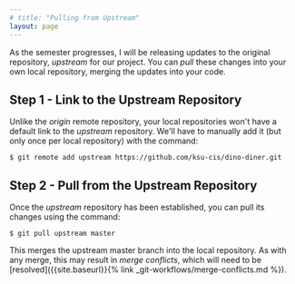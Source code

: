 ```yaml
---
# title: "Pulling from Upstream"
layout: page
---
```

As the semester progresses, I will be releasing updates to the original repository, _upstream_ for our project.  You can _pull_ these changes into your own local repository, merging the updates into your code.

## Step 1 - Link to the Upstream Repository
Unlike the _origin_ remote repository, your local repositories won't have a default link to the _upstream_ repository.  We'll have to manually add it (but only once per local repository) with the command:

```
$ git remote add upstream https://github.com/ksu-cis/dino-diner.git
```

## Step 2 - Pull from the Upstream Repository
Once the _upstream_ repository has been established, you can pull its changes using the command:

```
$ git pull upstream master
```

This merges the upstream master branch into the local repository.  As with any merge, this may result in _merge conflicts_, which will need to be [resolved]({{site.baseurl}}{% link _git-workflows/merge-conflicts.md %}).
